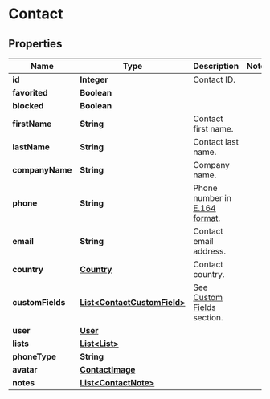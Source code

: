 
# Contact

## Properties
Name | Type | Description | Notes
------------ | ------------- | ------------- | -------------
**id** | **Integer** | Contact ID. | 
**favorited** | **Boolean** |  | 
**blocked** | **Boolean** |  | 
**firstName** | **String** | Contact first name. | 
**lastName** | **String** | Contact last name. | 
**companyName** | **String** | Company name. | 
**phone** | **String** | Phone number in [E.164 format](https://en.wikipedia.org/wiki/E.164). | 
**email** | **String** | Contact email address. | 
**country** | [**Country**](Country.md) | Contact country. | 
**customFields** | [**List&lt;ContactCustomField&gt;**](ContactCustomField.md) | See [Custom Fields](http://docs.textmagictesting.com/#tag/Custom-Fields) section. | 
**user** | [**User**](User.md) |  | 
**lists** | [**List&lt;List&gt;**](List.md) |  | 
**phoneType** | **String** |  | 
**avatar** | [**ContactImage**](ContactImage.md) |  | 
**notes** | [**List&lt;ContactNote&gt;**](ContactNote.md) |  | 



